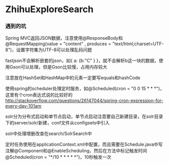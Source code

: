 # ZhihuExploreSearch

### 遇到的坑

Spring MVC返回JSON数据，注意使用@ResponseBody和@RequestMapping(value = "content" , produces = "text/html;charset=UTF-8")，设置字符集为UTF-8可以处理乱码问题

fastjson不会解析嵌套的json，如{ a: {b:"C" } }，就不会解析b这一块的数据，使用Gson可以处理，但是Gson比较慢，占用内存较大

注意放在HashSet和HashMap中的元素一定要写equals和hashCode

使用spring的scheduler处理定时服务，如@Scheduled(cron = "0 0 15 * * *")，这里有个cron表达式说的比较好的 http://stackoverflow.com/questions/26147044/spring-cron-expression-for-every-day-101am

solr分为分布式启动和单节点启动，单节点启动注意要自己新建目录，在solr目录下的server/solr/新建，conf文件从configsets中引入

solr中处理增删改查在search/SolrSearch中

定时任务使用在applicationContext.xml中配置，而且需要在Schedule.java中写注解@Component和@EnableScheduling，然后在方法中标记触发时间@Scheduled(cron = "*/10 * * * * *")，10秒触发一次